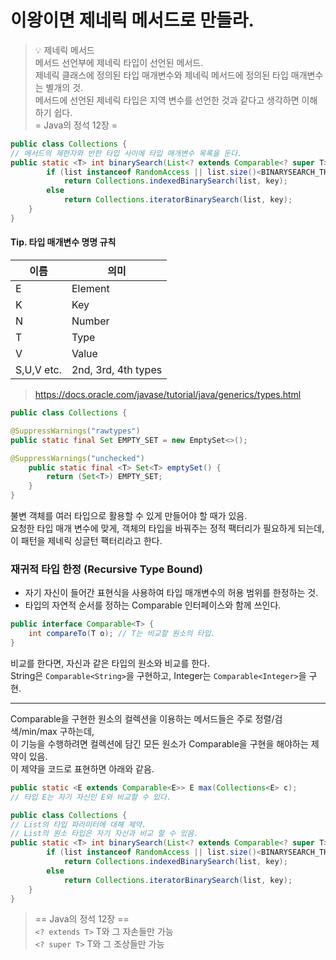 # 이왕이면 제네릭 메서드로 만들라.
> 💡 제네릭 메서드 </br>
메서드 선언부에 제네릭 타입이 선언된 메서드.</br>
제네릭 클래스에 정의된 타입 매개변수와 제네릭 메서드에 정의된 타입 매개변수는 별개의 것.</br>
메서드에 선언된 제네릭 타입은 지역 변수를 선언한 것과 같다고 생각하면 이해하기 쉽다.</br>
= Java의 정석 12장 =

```java
public class Collections {
// 메서드의 제한자와 반한 타입 사이에 타입 매개변수 목록을 둔다.
public static <T> int binarySearch(List<? extends Comparable<? super T>> list, T key) {
        if (list instanceof RandomAccess || list.size()<BINARYSEARCH_THRESHOLD)
            return Collections.indexedBinarySearch(list, key);
        else
            return Collections.iteratorBinarySearch(list, key);
    }
}
```

#### Tip. 타입 매개변수 명명 규칙
| 이름 | 의미 |
|---|---|
|E| Element|
|K| Key |
|N| Number |
|T| Type |
|V|Value |
|S,U,V etc. | 2nd, 3rd, 4th types |

> https://docs.oracle.com/javase/tutorial/java/generics/types.html


```java
public class Collections {

@SuppressWarnings("rawtypes")
public static final Set EMPTY_SET = new EmptySet<>();

@SuppressWarnings("unchecked")
    public static final <T> Set<T> emptySet() {
        return (Set<T>) EMPTY_SET;
    }
}
```
불변 객체를 여러 타입으로 활용할 수 있게 만들어야 할 때가 있음. </br>
요청한 타입 매개 변수에 맞게, 객체의 타입을 바꿔주는 정적 팩터리가 필요하게 되는데, </br>
이 패턴을 제네릭 싱글턴 팩터리라고 한다.

### 재귀적 타입 한정 (Recursive Type Bound)
* 자기 자신이 들어간 표현식을 사용하여 타입 매개변수의 허용 범위를 한정하는 것.
* 타입의 자연적 순서를 정하는 Comparable 인터페이스와 함께 쓰인다.

```java
public interface Comparable<T> {
    int compareTo(T o); // T는 비교할 원소의 타입.
}
```
비교를 한다면, 자신과 같은 타입의 원소와 비교를 한다. </br>
String은 `Comparable<String>`을 구현하고, Integer는 `Comparable<Integer>`을 구현.

<hr>

Comparable을 구현한 원소의 컬렉션을 이용하는 메서드들은 주로 정렬/검색/min/max 구하는데, </br>
이 기능을 수행하려면 컬렉션에 담긴 모든 원소가 Comparable을 구현을 해야하는 제약이 있음. </br>
이 제약을 코드로 표현하면 아래와 같음.
```java
public static <E extends Comparable<E>> E max(Collections<E> c);
// 타입 E는 자기 자신인 E와 비교할 수 있다.
```


```java
public class Collections {
// List의 타입 파라미터에 대해 제약.
// List의 원소 타입은 자기 자신과 비교 할 수 있음.
public static <T> int binarySearch(List<? extends Comparable<? super T>> list, T key) {
        if (list instanceof RandomAccess || list.size()<BINARYSEARCH_THRESHOLD)
            return Collections.indexedBinarySearch(list, key);
        else
            return Collections.iteratorBinarySearch(list, key);
    }
}
```

> == Java의 정석 12장 == </br>
`<? extends T>` T와 그 자손들만 가능 </br>
`<? super T>` T와 그 조상들만 가능